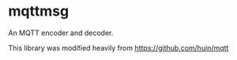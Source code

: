 # mqttmsg

An MQTT encoder and decoder.

This library was modified heavily from https://github.com/huin/mqtt
